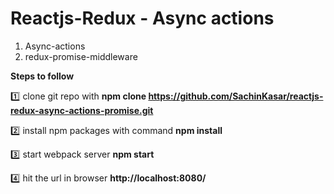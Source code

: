 # Reactjs-Redux - Async actions


1. Async-actions 
2. redux-promise-middleware 
  
**Steps to follow**

:one: clone git repo with 
**npm clone https://github.com/SachinKasar/reactjs-redux-async-actions-promise.git**

:two: install npm packages with command
**npm install**

:three: start webpack server
**npm start**

:four: hit the url in browser **http://localhost:8080/**


